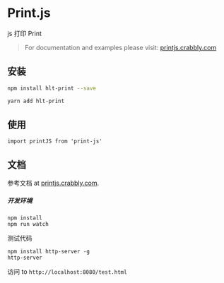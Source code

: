# Print.js

js 打印 Print

>For documentation and examples please visit: [printjs.crabbly.com](http://printjs.crabbly.com)


## 安装


```bash
npm install hlt-print --save
```


```bash
yarn add hlt-print
```

## 使用

```
import printJS from 'print-js'

```

## 文档

参考文档 at [printjs.crabbly.com](http://printjs.crabbly.com/#documentation).


##### 开发环境

```
npm install
npm run watch
```

测试代码

```
npm install http-server -g
http-server
```

访问 to `http://localhost:8080/test.html`

